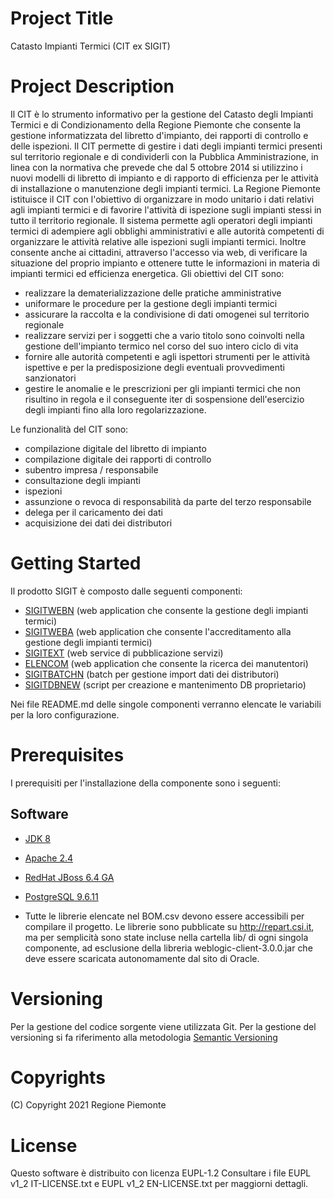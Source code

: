 # Project Title
Catasto Impianti Termici (CIT ex SIGIT)

# Project Description
Il CIT è lo strumento informativo per la gestione del Catasto degli Impianti Termici e di Condizionamento della Regione Piemonte che consente la gestione informatizzata del libretto d'impianto, dei rapporti di controllo e delle ispezioni.
Il CIT permette di gestire i dati degli impianti termici presenti sul territorio regionale e di condividerli con la Pubblica Amministrazione, in linea con la normativa che prevede che dal 5 ottobre 2014 si utilizzino i nuovi modelli di libretto di impianto e di rapporto di efficienza per le attività di installazione o manutenzione degli impianti termici.
La Regione Piemonte istituisce il CIT con l'obiettivo di organizzare in modo unitario i dati relativi agli impianti termici e di favorire l'attività di ispezione sugli impianti stessi in tutto il territorio regionale. Il sistema permette agli operatori degli impianti termici di adempiere agli obblighi amministrativi e alle autorità competenti di organizzare le attività relative alle ispezioni sugli impianti termici. Inoltre consente anche ai cittadini, attraverso l'accesso via web, di verificare la situazione del proprio impianto e ottenere tutte le informazioni in materia di impianti termici ed efficienza energetica.
Gli obiettivi del CIT sono: 
- realizzare la dematerializzazione delle pratiche amministrative
- uniformare le procedure per la gestione degli impianti termici
- assicurare la raccolta e la condivisione di dati omogenei sul territorio regionale
- realizzare servizi per i soggetti che a vario titolo sono coinvolti nella gestione dell'impianto termico nel corso del suo intero ciclo di vita
- fornire alle autorità competenti e agli ispettori strumenti per le attività ispettive e per la predisposizione degli eventuali provvedimenti sanzionatori
- gestire le anomalie e le prescrizioni per gli impianti termici che non risultino in regola e il conseguente iter di sospensione dell'esercizio degli impianti fino alla loro regolarizzazione.

Le funzionalità del CIT sono: 
- compilazione digitale del libretto di impianto
- compilazione digitale dei rapporti di controllo
- subentro impresa / responsabile
- consultazione degli impianti
- ispezioni
- assunzione o revoca di responsabilità da parte del terzo responsabile
- delega per il caricamento dei dati
- acquisizione dei dati dei distributori
	  
# Getting Started
Il prodotto SIGIT è composto dalle seguenti componenti:
- [SIGITWEBN](https://github.com/regione-piemonte/sigit-sigitwebn) (web application che consente la gestione degli impianti termici)
- [SIGITWEBA](https://github.com/regione-piemonte/sigit-sigitweba) (web application che consente l'accreditamento alla gestione degli impianti termici)
- [SIGITEXT](https://github.com/regione-piemonte/sigit-sigitext) (web service di pubblicazione servizi)
- [ELENCOM](https://github.com/regione-piemonte/sigit-elencom) (web application che consente la ricerca dei manutentori)
- [SIGITBATCHN](https://github.com/regione-piemonte/sigit-sigitbatchn) (batch per gestione import dati dei distributori)
- [SIGITDBNEW](https://github.com/regione-piemonte/sigit-sigitdbnew) (script per creazione e mantenimento DB proprietario)

Nei file README.md delle singole componenti verranno elencate le variabili per la loro configurazione.

# Prerequisites
I prerequisiti per l'installazione della componente sono i seguenti:
## Software
- [JDK 8](https://www.apache.org)
- [Apache 2.4](https://www.apache.org)
- [RedHat JBoss 6.4 GA](https://developers.redhat.com)  
- [PostgreSQL 9.6.11](https://www.postgresql.org/download/)  

- Tutte le librerie elencate nel BOM.csv devono essere accessibili per compilare il progetto. Le librerie sono pubblicate su http://repart.csi.it, ma per semplicità sono state incluse nella cartella lib/ di ogni singola componente, ad esclusione della libreria weblogic-client-3.0.0.jar che deve essere scaricata autonomamente dal sito di Oracle.

# Versioning
Per la gestione del codice sorgente viene utilizzata Git. Per la gestione del versioning si fa riferimento alla metodologia [Semantic Versioning](https://semver.org/) 

# Copyrights
(C) Copyright 2021 Regione Piemonte

# License
Questo software è distribuito con licenza EUPL-1.2
Consultare i file EUPL v1_2 IT-LICENSE.txt e EUPL v1_2 EN-LICENSE.txt per maggiorni dettagli.
